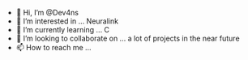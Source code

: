 - 👋 Hi, I’m @Dev4ns
- 👀 I’m interested in ... Neuralink
- 🌱 I’m currently learning ... C
- 💞️ I’m looking to collaborate on ... a lot of projects in the near future
- 📫 How to reach me ...

<!---
Dev4ns/Dev4ns is a ✨ special ✨ repository because its `README.md` (this file) appears on your GitHub profile.
You can click the Preview link to take a look at your changes.
--->
